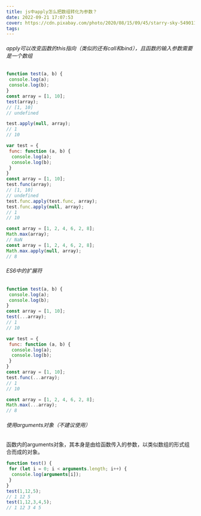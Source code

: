 ```yaml
---
title: js中apply怎么把数组转化为参数？
date: 2022-09-21 17:07:53
cover: https://cdn.pixabay.com/photo/2020/08/15/09/45/starry-sky-5490119_640.jpg
tags:
---
```


###### apply可以改变函数的this指向（类似的还有call和bind），且函数的输入参数需要是一个数组
```javascript
function test(a, b) {
 console.log(a);
 console.log(b);
}
const array = [1, 10];
test(array);
// [1, 10]
// undefined

test.apply(null, array);
// 1
// 10

var test = {
 func: function (a, b) {
  console.log(a);
  console.log(b);
 }
}
const array = [1, 10];
test.func(array);
// [1, 10]
// undefined
test.func.apply(test.func, array);
test.func.apply(null, array);
// 1
// 10

const array = [1, 2, 4, 6, 2, 8];
Math.max(array);
// NaN
const array = [1, 2, 4, 6, 2, 8];
Math.max.apply(null, array);
// 8
```
<!-- more -->

###### ES6中的扩展符
```javascript
function test(a, b) {
 console.log(a);
 console.log(b);
}
const array = [1, 10];
test(...array);
// 1
// 10

var test = {
 func: function (a, b) {
  console.log(a);
  console.log(b);
 }
}
const array = [1, 10];
test.func(...array);
// 1
// 10

const array = [1, 2, 4, 6, 2, 8];
Math.max(...array);
// 8
```

###### 使用arguments对象（不建议使用）
函数内的arguments对象，其本身是由给函数传入的参数，以类似数组的形式组合而成的对象。
```javascript
function test() {
 for (let i = 0; i < arguments.length; i++) {
  console.log(arguments[i]);
 }
}
test(1,12,5);
// 1 12 5
test(1,12,3,4,5);
// 1 12 3 4 5
```
